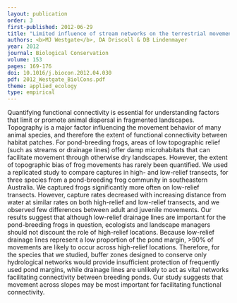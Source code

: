 ```yaml
---
layout: publication
order: 3
first-published: 2012-06-29
title: "Limited influence of stream networks on the terrestrial movements of three wetland-dependent frog species."
authors: <b>MJ Westgate</b>, DA Driscoll & DB Lindenmayer
year: 2012
journal: Biological Conservation
volume: 153
pages: 169-176
doi: 10.1016/j.biocon.2012.04.030
pdf: 2012_Westgate_BiolCons.pdf
theme: applied_ecology
type: empirical
---
```

Quantifying functional connectivity is essential for understanding factors that limit or promote animal dispersal in fragmented landscapes. Topography is a major factor influencing the movement behavior of many animal species, and therefore the extent of functional connectivity between habitat patches. For pond-breeding frogs, areas of low topographic relief (such as streams or drainage lines) offer damp microhabitats that can facilitate movement through otherwise dry landscapes. However, the extent of topographic bias of frog movements has rarely been quantified. We used a replicated study to compare captures in high- and low-relief transects, for three species from a pond-breeding frog community in southeastern Australia. We captured frogs significantly more often on low-relief transects. However, capture rates decreased with increasing distance from water at similar rates on both high-relief and low-relief transects, and we observed few differences between adult and juvenile movements. Our results suggest that although low-relief drainage lines are important for the pond-breeding frogs in question, ecologists and landscape managers should not discount the role of high-relief locations. Because low-relief drainage lines represent a low proportion of the pond margin, >90% of movements are likely to occur across high-relief locations. Therefore, for the species that we studied, buffer zones designed to conserve only hydrological networks would provide insufficient protection of frequently used pond margins, while drainage lines are unlikely to act as vital networks facilitating connectivity between breeding ponds. Our study suggests that movement across slopes may be most important for facilitating functional connectivity.